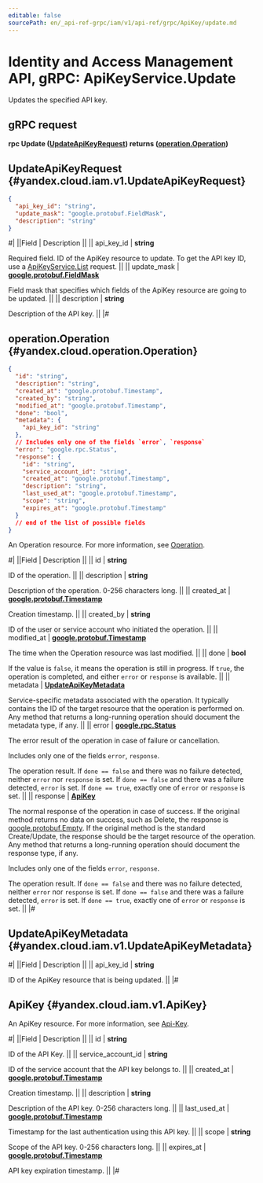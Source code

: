 ```yaml
---
editable: false
sourcePath: en/_api-ref-grpc/iam/v1/api-ref/grpc/ApiKey/update.md
---
```


# Identity and Access Management API, gRPC: ApiKeyService.Update

Updates the specified API key.

## gRPC request

**rpc Update ([UpdateApiKeyRequest](#yandex.cloud.iam.v1.UpdateApiKeyRequest)) returns ([operation.Operation](#yandex.cloud.operation.Operation))**

## UpdateApiKeyRequest {#yandex.cloud.iam.v1.UpdateApiKeyRequest}

```json
{
  "api_key_id": "string",
  "update_mask": "google.protobuf.FieldMask",
  "description": "string"
}
```

#|
||Field | Description ||
|| api_key_id | **string**

Required field. ID of the ApiKey resource to update.
To get the API key ID, use a [ApiKeyService.List](/docs/iam/api-ref/grpc/ApiKey/list#List) request. ||
|| update_mask | **[google.protobuf.FieldMask](https://developers.google.com/protocol-buffers/docs/reference/csharp/class/google/protobuf/well-known-types/field-mask)**

Field mask that specifies which fields of the ApiKey resource are going to be updated. ||
|| description | **string**

Description of the API key. ||
|#

## operation.Operation {#yandex.cloud.operation.Operation}

```json
{
  "id": "string",
  "description": "string",
  "created_at": "google.protobuf.Timestamp",
  "created_by": "string",
  "modified_at": "google.protobuf.Timestamp",
  "done": "bool",
  "metadata": {
    "api_key_id": "string"
  },
  // Includes only one of the fields `error`, `response`
  "error": "google.rpc.Status",
  "response": {
    "id": "string",
    "service_account_id": "string",
    "created_at": "google.protobuf.Timestamp",
    "description": "string",
    "last_used_at": "google.protobuf.Timestamp",
    "scope": "string",
    "expires_at": "google.protobuf.Timestamp"
  }
  // end of the list of possible fields
}
```

An Operation resource. For more information, see [Operation](/docs/api-design-guide/concepts/operation).

#|
||Field | Description ||
|| id | **string**

ID of the operation. ||
|| description | **string**

Description of the operation. 0-256 characters long. ||
|| created_at | **[google.protobuf.Timestamp](https://developers.google.com/protocol-buffers/docs/reference/google.protobuf#timestamp)**

Creation timestamp. ||
|| created_by | **string**

ID of the user or service account who initiated the operation. ||
|| modified_at | **[google.protobuf.Timestamp](https://developers.google.com/protocol-buffers/docs/reference/google.protobuf#timestamp)**

The time when the Operation resource was last modified. ||
|| done | **bool**

If the value is `false`, it means the operation is still in progress.
If `true`, the operation is completed, and either `error` or `response` is available. ||
|| metadata | **[UpdateApiKeyMetadata](#yandex.cloud.iam.v1.UpdateApiKeyMetadata)**

Service-specific metadata associated with the operation.
It typically contains the ID of the target resource that the operation is performed on.
Any method that returns a long-running operation should document the metadata type, if any. ||
|| error | **[google.rpc.Status](https://cloud.google.com/tasks/docs/reference/rpc/google.rpc#status)**

The error result of the operation in case of failure or cancellation.

Includes only one of the fields `error`, `response`.

The operation result.
If `done == false` and there was no failure detected, neither `error` nor `response` is set.
If `done == false` and there was a failure detected, `error` is set.
If `done == true`, exactly one of `error` or `response` is set. ||
|| response | **[ApiKey](#yandex.cloud.iam.v1.ApiKey)**

The normal response of the operation in case of success.
If the original method returns no data on success, such as Delete,
the response is [google.protobuf.Empty](https://developers.google.com/protocol-buffers/docs/reference/google.protobuf#google.protobuf.Empty).
If the original method is the standard Create/Update,
the response should be the target resource of the operation.
Any method that returns a long-running operation should document the response type, if any.

Includes only one of the fields `error`, `response`.

The operation result.
If `done == false` and there was no failure detected, neither `error` nor `response` is set.
If `done == false` and there was a failure detected, `error` is set.
If `done == true`, exactly one of `error` or `response` is set. ||
|#

## UpdateApiKeyMetadata {#yandex.cloud.iam.v1.UpdateApiKeyMetadata}

#|
||Field | Description ||
|| api_key_id | **string**

ID of the ApiKey resource that is being updated. ||
|#

## ApiKey {#yandex.cloud.iam.v1.ApiKey}

An ApiKey resource. For more information, see [Api-Key](/docs/iam/concepts/authorization/api-key).

#|
||Field | Description ||
|| id | **string**

ID of the API Key. ||
|| service_account_id | **string**

ID of the service account that the API key belongs to. ||
|| created_at | **[google.protobuf.Timestamp](https://developers.google.com/protocol-buffers/docs/reference/google.protobuf#timestamp)**

Creation timestamp. ||
|| description | **string**

Description of the API key. 0-256 characters long. ||
|| last_used_at | **[google.protobuf.Timestamp](https://developers.google.com/protocol-buffers/docs/reference/google.protobuf#timestamp)**

Timestamp for the last authentication using this API key. ||
|| scope | **string**

Scope of the API key. 0-256 characters long. ||
|| expires_at | **[google.protobuf.Timestamp](https://developers.google.com/protocol-buffers/docs/reference/google.protobuf#timestamp)**

API key expiration timestamp. ||
|#